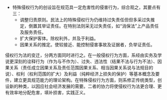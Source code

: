 - 特殊侵权行为的创设旨在规范具一定危害性的侵害行为，综合观之，其要点有三：
	- 调整归责原则。民法上的特殊侵权行为仍维持过失责任但但多采过失推定，倒置其举证责任。在特别法则采无过失责任，如“消保法”上产品责任及服务责任。
	- 扩大保护客体。除权利外，并及于利益。
	- 因果关系的推定。使较接近、能控制侵害事故及证据者，负举证责任。

侵权行为法的变迁，分两方面同时进行之。在一般侵权行为方面，系经由实务及学说更深刻的诠释行为（作为与不作为）、过失、违法性（结果不法与行为不法）、因果关系（责任成立因果关系及责任范围因果关系、相当因果关系说与法规目的说）、权利（权利范围的扩大）及利益（纯粹经济上损失的保护）等基本概念及要件，建立更具规范能力的理论架构。在特殊侵权行为方面，则系修正传统类型，创设新的种类，以因应社会经济发展的需要。二者的协力将使侵权行为法更合理、更有效率地分配危害，填补损害，实践正义。